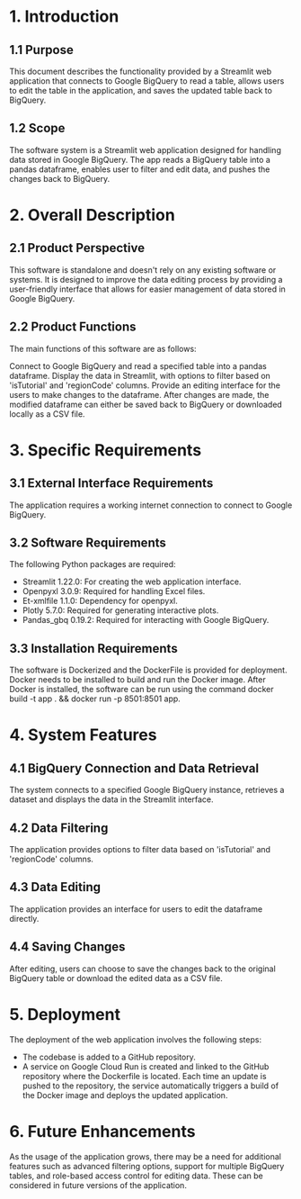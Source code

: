 # 1. Introduction
## 1.1 Purpose
This document describes the functionality provided by a Streamlit web application that connects to Google BigQuery to read a table, allows users to edit the table in the application, and saves the updated table back to BigQuery.

## 1.2 Scope
The software system is a Streamlit web application designed for handling data stored in Google BigQuery. The app reads a BigQuery table into a pandas dataframe, enables user to filter and edit data, and pushes the changes back to BigQuery.

# 2. Overall Description
## 2.1 Product Perspective
This software is standalone and doesn't rely on any existing software or systems. It is designed to improve the data editing process by providing a user-friendly interface that allows for easier management of data stored in Google BigQuery.

## 2.2 Product Functions
The main functions of this software are as follows:

Connect to Google BigQuery and read a specified table into a pandas dataframe.
Display the data in Streamlit, with options to filter based on 'isTutorial' and 'regionCode' columns.
Provide an editing interface for the users to make changes to the dataframe.
After changes are made, the modified dataframe can either be saved back to BigQuery or downloaded locally as a CSV file.
# 3. Specific Requirements
## 3.1 External Interface Requirements
The application requires a working internet connection to connect to Google BigQuery.

## 3.2 Software Requirements
The following Python packages are required:

- Streamlit 1.22.0: For creating the web application interface.
- Openpyxl 3.0.9: Required for handling Excel files.
- Et-xmlfile 1.1.0: Dependency for openpyxl.
- Plotly 5.7.0: Required for generating interactive plots.
- Pandas_gbq 0.19.2: Required for interacting with Google BigQuery.

## 3.3 Installation Requirements
The software is Dockerized and the DockerFile is provided for deployment. Docker needs to be installed to build and run the Docker image. After Docker is installed, the software can be run using the command docker build -t app . && docker run -p 8501:8501 app.

# 4. System Features
## 4.1 BigQuery Connection and Data Retrieval
The system connects to a specified Google BigQuery instance, retrieves a dataset and displays the data in the Streamlit interface.

## 4.2 Data Filtering
The application provides options to filter data based on 'isTutorial' and 'regionCode' columns.

## 4.3 Data Editing
The application provides an interface for users to edit the dataframe directly.

## 4.4 Saving Changes
After editing, users can choose to save the changes back to the original BigQuery table or download the edited data as a CSV file.

# 5. Deployment
The deployment of the web application involves the following steps:
- The codebase is added to a GitHub repository.
- A service on Google Cloud Run is created and linked to the GitHub repository where the Dockerfile is located. Each time an update is pushed to the repository, the service automatically triggers a build of the Docker image and deploys the updated application.
# 6. Future Enhancements
As the usage of the application grows, there may be a need for additional features such as advanced filtering options, support for multiple BigQuery tables, and role-based access control for editing data. These can be considered in future versions of the application.